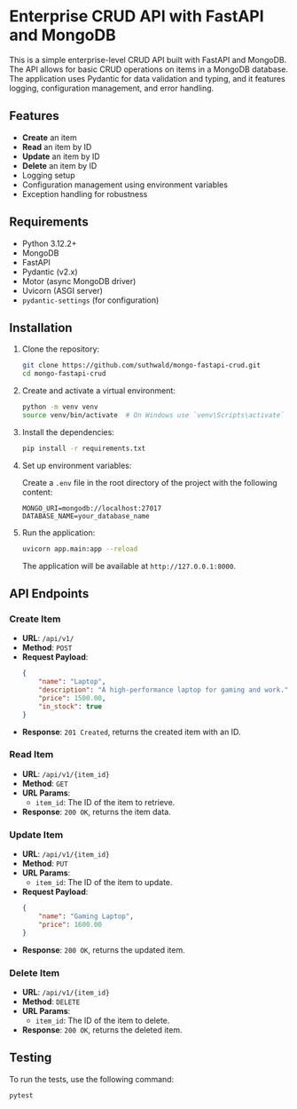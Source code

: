# Enterprise CRUD API with FastAPI and MongoDB

This is a simple enterprise-level CRUD API built with FastAPI and MongoDB. The API allows for basic CRUD operations on items in a MongoDB database. The application uses Pydantic for data validation and typing, and it features logging, configuration management, and error handling.

## Features

- **Create** an item
- **Read** an item by ID
- **Update** an item by ID
- **Delete** an item by ID
- Logging setup
- Configuration management using environment variables
- Exception handling for robustness

## Requirements

- Python 3.12.2+
- MongoDB
- FastAPI
- Pydantic (v2.x)
- Motor (async MongoDB driver)
- Uvicorn (ASGI server)
- `pydantic-settings` (for configuration)

## Installation

1. Clone the repository:

    ```bash
    git clone https://github.com/suthwald/mongo-fastapi-crud.git
    cd mongo-fastapi-crud
    ```

2. Create and activate a virtual environment:

    ```bash
    python -m venv venv
    source venv/bin/activate  # On Windows use `venv\Scripts\activate`
    ```

3. Install the dependencies:

    ```bash
    pip install -r requirements.txt
    ```

4. Set up environment variables:

    Create a `.env` file in the root directory of the project with the following content:

    ```env
    MONGO_URI=mongodb://localhost:27017
    DATABASE_NAME=your_database_name
    ```

5. Run the application:

    ```bash
    uvicorn app.main:app --reload
    ```

    The application will be available at `http://127.0.0.1:8000`.

## API Endpoints

### Create Item

- **URL**: `/api/v1/`
- **Method**: `POST`
- **Request Payload**:
    ```json
    {
        "name": "Laptop",
        "description": "A high-performance laptop for gaming and work.",
        "price": 1500.00,
        "in_stock": true
    }
    ```
- **Response**: `201 Created`, returns the created item with an ID.

### Read Item

- **URL**: `/api/v1/{item_id}`
- **Method**: `GET`
- **URL Params**:
    - `item_id`: The ID of the item to retrieve.
- **Response**: `200 OK`, returns the item data.

### Update Item

- **URL**: `/api/v1/{item_id}`
- **Method**: `PUT`
- **URL Params**:
    - `item_id`: The ID of the item to update.
- **Request Payload**:
    ```json
    {
        "name": "Gaming Laptop",
        "price": 1600.00
    }
    ```
- **Response**: `200 OK`, returns the updated item.

### Delete Item

- **URL**: `/api/v1/{item_id}`
- **Method**: `DELETE`
- **URL Params**:
    - `item_id`: The ID of the item to delete.
- **Response**: `200 OK`, returns the deleted item.

## Testing

To run the tests, use the following command:

```bash
pytest
